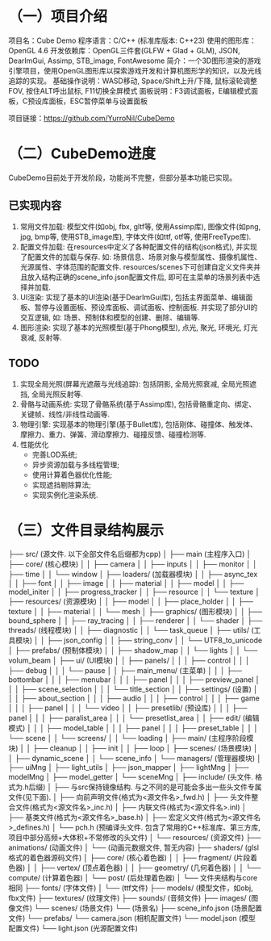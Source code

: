 # （一）项目介绍
项目名：Cube Demo
程序语言：C/C++ (标准库版本: C++23)
使用的图形库：OpenGL 4.6
开发依赖库：OpenGL三件套(GLFW + Glad + GLM), JSON, DearImGui, Assimp, STB_image, FontAwesome
简介：一个3D图形渲染的游戏引擎项目，使用OpenGL图形库以探索游戏开发和计算机图形学的知识，以及光线追踪的实现。
基础操作说明：WASD移动, Space/Shift上升/下降, 鼠标滚轮调整FOV, 按住ALT呼出鼠标, F11切换全屏模式
面板说明：F3调试面板，E编辑模式面板，C预设库面板，ESC暂停菜单与设置面板

项目链接：https://github.com/YurroNil/CubeDemo

# （二）CubeDemo进度
CubeDemo目前处于开发阶段，功能尚不完整，但部分基本功能已实现。

## 已实现内容
1. 常用文件加载: 模型文件(如obj, fbx, gltf等, 使用Assimp库), 图像文件(如png, jpg, bmp等, 使用STB_image库), 字体文件(如ttf, otf等, 使用FreeType库).
2. 配置文件加载: 在resources中定义了各种配置文件的结构(json格式), 并实现了配置文件的加载与保存. 如: 场景信息、场景对象与模型属性、摄像机属性、光源属性、字体范围的配置文件. resources/scenes下可创建自定义文件夹并且放入结构正确的scene_info.json配置文件后, 即可在主菜单的场景列表中选择并加载.
3. UI渲染: 实现了基本的UI渲染(基于DearImGui库), 包括主界面菜单、编辑面板、暂停与设置面板、预设库面板、调试面板、控制面板. 并实现了部分UI的交互逻辑, 如: 场景、预制体和模型的创建、删除、编辑等.
4. 图形渲染: 实现了基本的光照模型(基于Phong模型), 点光, 聚光, 环境光, 灯光衰减, 反射等.

## TODO
1. 实现全局光照(屏幕光遮蔽与光线追踪): 包括阴影, 全局光照衰减, 全局光照遮挡, 全局光照反射等.
2. 骨骼与动画系统: 实现了骨骼系统(基于Assimp库), 包括骨骼重定向、绑定、关键帧、线性/非线性动画等.
3. 物理引擎: 实现基本的物理引擎(基于Bullet库), 包括刚体、碰撞体、触发体、摩擦力、重力、弹簧、滑动摩擦力、碰撞反馈、碰撞检测等.
4. 性能优化
    - 完善LOD系统;
    - 异步资源加载与多线程管理;
    - 使用计算着色器优化性能;
    - 实现遮挡剔除算法;
    - 实现实例化渲染系统.

# （三）文件目录结构展示

├── src/ (源文件. 以下全部文件名后缀都为cpp)
│   ├── main (主程序入口)
│   ├── core/ (核心模块)
│   │   ├── camera
│   │   ├── inputs
│   │   ├── monitor
│   │   ├── time
│   │   └── window
│   ├── loaders/ (加载器模块)
│   │   ├── async_tex
│   │   ├── font
│   │   ├── image
│   │   ├── material
│   │   ├── model
│   │   ├── model_initer
│   │   ├── progress_tracker
│   │   ├── resource
│   │   └── texture
│   ├── resources/ (资源模块)
│   │   ├── model
│   │   ├── place_holder
│   │   ├── texture
│   │   ├── material
│   │   └── mesh
│   ├── graphics/ (图形模块)
│   │   ├── bound_sphere
│   │   ├── ray_tracing
│   │   ├── renderer
│   │   └── shader
│   ├── threads/ (线程模块)
│   │   ├── diagnostic
│   │   └── task_queue
│   ├── utils/ (工具模块)
│   │   ├── json_config
│   │   ├── string_conv
│   │   └── UTF8_to_unicode
│   ├── prefabs/ (预制体模块)
│   │   ├── shadow_map
│   │   └── lights
│   │   └── volum_beam
│   ├── ui/ (UI模块)
│   │   ├── panels/
│   │   │   ├── control
│   │   │   ├── debug
│   │   │   └── pause
│   │   ├── main_menu/ (主菜单)
│   │   │   ├── bottombar
│   │   │   ├── menubar
│   │   │   ├── panel
│   │   │   ├── preview_panel
│   │   │   ├── scene_selection
│   │   │   └── title_section
│   │   ├── settings/ (设置)
│   │   │   ├── about_section
│   │   │   ├── audio
│   │   │   ├── control
│   │   │   ├── game
│   │   │   ├── panel
│   │   │   └── video
│   │   ├── presetlib/ (预设库)
│   │   │   ├── panel
│   │   │   ├── paralist_area
│   │   │   └── presetlist_area
│   │   ├── edit/ (编辑模式)
│   │   │   ├── model_table
│   │   │   ├── panel
│   │   │   ├── preset_table
│   │   │   └── scene
│   │   └── screens/
│   │       └── loading
│   ├── main/ (主程序阶段模块)
│   │   ├── cleanup
│   │   ├── init
│   │   ├── loop
│   ├── scenes/ (场景模块)
│   │   ├── dynamic_scene
│   │   └── scene_info
│   └── managers/ (管理器模块)
│       ├── uiMng
│       ├── light_utils
│       ├── json_mapper
│       ├── lightMng
│       ├── modelMng
│       ├── model_getter
│       └── sceneMng
│
├── include/ (头文件. 格式为.h后缀)
│   ├── 与src保持镜像结构. 与之不同的是可能会多出一些头文件专属文件(见下面).
│   ├── 向前声明文件(格式为<源文件名>_fwd.h)
│   ├── 头文件整合文件(格式为<源文件名>_inc.h)
│   ├── 内联文件(格式为<源文件名>.inl)
│   ├── 基类文件(格式为<源文件名>_base.h)
│   ├── 宏定义文件(格式为<源文件名>_defines.h)
│   └── pch.h (预编译头文件. 包含了常用的C++标准库、第三方库, 项目中部分高频+大体积+不常修改的头文件)
│
└── resources/ (资源文件)
    ├── animations/ (动画文件)
    │   └── (动画元数据文件, 暂无内容)
    ├── shaders/ (glsl格式的着色器源码文件)
    │   ├── core/ (核心着色器)
    │   │   ├── fragment/ (片段着色器)
    │   │   ├── vertex/ (顶点着色器)
    │   │   ├── geometry/ (几何着色器)
    │   │   └── compute/ (计算着色器)
    │   └── post/ (后处理着色器)
    │       └── 文件夹结构与core相同
    ├── fonts/ (字体文件)
    │   └── (ttf文件)
    ├── models/ (模型文件，如obj, fbx文件)
    ├── textures/ (纹理文件)
    ├── sounds/ (音频文件)
    ├── images/ (图像文件)
    └── scenes/ (场景文件)
        └── (场景名)
            ├── scene_info.json (场景配置文件)
            └── prefabs/
                └── camera.json (相机配置文件)
                └── model.json (模型配置文件)
                └── light.json (光源配置文件)
